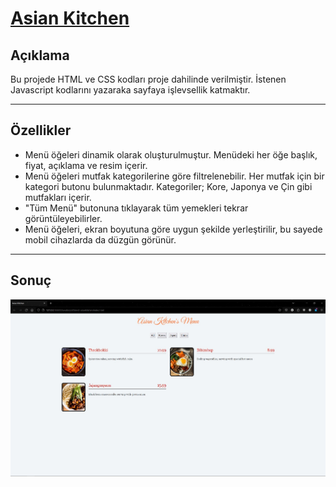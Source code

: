 # [Asian Kitchen](https://academy.patika.dev/courses/javascript/odev-3)

## Açıklama
Bu projede HTML ve CSS kodları proje dahilinde verilmiştir. İstenen Javascript kodlarını yazaraka sayfaya işlevsellik katmaktır.

---

## Özellikler
- Menü öğeleri dinamik olarak oluşturulmuştur. Menüdeki her öğe başlık, fiyat, açıklama ve resim içerir.
- Menü öğeleri mutfak kategorilerine göre filtrelenebilir. Her mutfak için bir kategori butonu bulunmaktadır. Kategoriler; Kore, Japonya ve Çin gibi mutfakları içerir.
- "Tüm Menü" butonuna tıklayarak tüm yemekleri tekrar görüntüleyebilirler.
- Menü öğeleri, ekran boyutuna göre uygun şekilde yerleştirilir, bu sayede mobil cihazlarda da düzgün görünür.

---

## Sonuç
![AsianKitchen](/AsianKitchenMenu.jpg "AsianKitchen")
